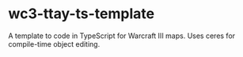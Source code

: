 # wc3-ttay-ts-template
 A template to code in TypeScript for Warcraft III maps. Uses ceres for compile-time object editing.
